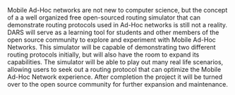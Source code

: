 Mobile Ad-Hoc networks are not new to computer science, but the concept of a a well organized free open-sourced routing simulator that can demonstrate routing protocols used in Ad-Hoc networks is still not a reality. DARS will serve as a learning tool for students and other members of the open source community to explore and experiment with Mobile Ad-Hoc Networks.  This simulator will be capable of demonstrating two different routing protocols initially, but will also have the room to expand its capabilities.  The simulator will be able to play out many real life scenarios, allowing users to seek out a routing protocol that can optimize the Mobile Ad-Hoc Network experience.  After completion the project it will be turned over to the open source community for further expansion and maintenance.